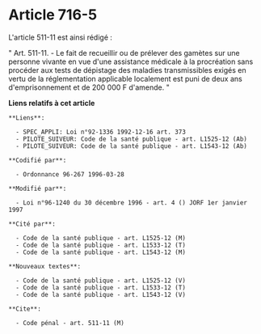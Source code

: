 # Article 716-5

L'article 511-11 est ainsi rédigé :

" Art. 511-11. - Le fait de recueillir ou de prélever des gamètes sur une personne vivante en vue d'une assistance médicale à
la procréation sans procéder aux tests de dépistage des maladies transmissibles exigés en vertu de la réglementation
applicable localement est puni de deux ans d'emprisonnement et de 200 000 F d'amende. "

**Liens relatifs à cet article**

	**Liens**:

	  - SPEC_APPLI: Loi n°92-1336 1992-12-16 art. 373
	  - PILOTE_SUIVEUR: Code de la santé publique - art. L1525-12 (Ab)
	  - PILOTE_SUIVEUR: Code de la santé publique - art. L1543-12 (Ab)

	**Codifié par**:

	  - Ordonnance 96-267 1996-03-28

	**Modifié par**:

	  - Loi n°96-1240 du 30 décembre 1996 - art. 4 () JORF 1er janvier 1997

	**Cité par**:

	  - Code de la santé publique - art. L1525-12 (M)
	  - Code de la santé publique - art. L1533-12 (T)
	  - Code de la santé publique - art. L1543-12 (M)

	**Nouveaux textes**:

	  - Code de la santé publique - art. L1525-12 (V)
	  - Code de la santé publique - art. L1533-12 (T)
	  - Code de la santé publique - art. L1543-12 (V)

	**Cite**:

	  - Code pénal - art. 511-11 (M)

